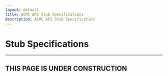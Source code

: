 ```yaml
---
layout: default
title: ACMC API Stub Specifications
description: ACMC API Stub Specification
---
```


# Stub Specifications
---

## THIS PAGE IS UNDER CONSTRUCTION
